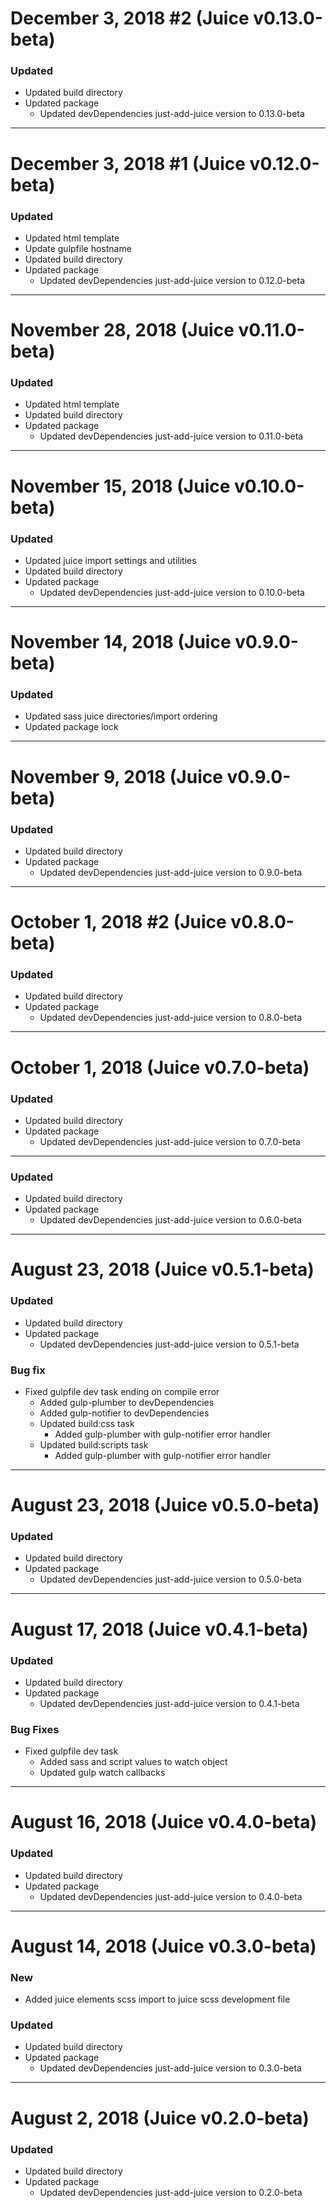 # December 3, 2018 #2 (Juice v0.13.0-beta)

### Updated
- Updated build directory
- Updated package
    - Updated devDependencies just-add-juice version to 0.13.0-beta


-----


# December 3, 2018 #1 (Juice v0.12.0-beta)

### Updated
- Updated html template
- Update gulpfile hostname
- Updated build directory
- Updated package
    - Updated devDependencies just-add-juice version to 0.12.0-beta


-----


# November 28, 2018 (Juice v0.11.0-beta)

### Updated
- Updated html template
- Updated build directory
- Updated package
    - Updated devDependencies just-add-juice version to 0.11.0-beta


-----


# November 15, 2018 (Juice v0.10.0-beta)

### Updated
- Updated juice import settings and utilities
- Updated build directory
- Updated package
    - Updated devDependencies just-add-juice version to 0.10.0-beta


-----


# November 14, 2018 (Juice v0.9.0-beta)

### Updated
- Updated sass juice directories/import ordering
- Updated package lock


-----


# November 9, 2018 (Juice v0.9.0-beta)

### Updated
- Updated build directory
- Updated package
    - Updated devDependencies just-add-juice version to 0.9.0-beta


-----


# October 1, 2018 #2 (Juice v0.8.0-beta)

### Updated
- Updated build directory
- Updated package
    - Updated devDependencies just-add-juice version to 0.8.0-beta


-----


# October 1, 2018 (Juice v0.7.0-beta)

### Updated
- Updated build directory
- Updated package
    - Updated devDependencies just-add-juice version to 0.7.0-beta


-----


### Updated
- Updated build directory
- Updated package
    - Updated devDependencies just-add-juice version to 0.6.0-beta


-----


# August 23, 2018 (Juice v0.5.1-beta)

### Updated
- Updated build directory
- Updated package
    - Updated devDependencies just-add-juice version to 0.5.1-beta

### Bug fix
- Fixed gulpfile dev task ending on compile error
    - Added gulp-plumber to devDependencies
    - Added gulp-notifier to devDependencies
    - Updated build:css task
        - Added gulp-plumber with gulp-notifier error handler
    - Updated build:scripts task
        - Added gulp-plumber with gulp-notifier error handler


-----


# August 23, 2018 (Juice v0.5.0-beta)

### Updated
- Updated build directory
- Updated package
    - Updated devDependencies just-add-juice version to 0.5.0-beta


-----


# August 17, 2018 (Juice v0.4.1-beta)

### Updated
- Updated build directory
- Updated package
    - Updated devDependencies just-add-juice version to 0.4.1-beta

### Bug Fixes
- Fixed gulpfile dev task
    - Added sass and script values to watch object
    - Updated gulp watch callbacks


-----


# August 16, 2018 (Juice v0.4.0-beta)

### Updated
- Updated build directory
- Updated package
    - Updated devDependencies just-add-juice version to 0.4.0-beta


-----


# August 14, 2018 (Juice v0.3.0-beta)

### New
- Added juice elements scss import to juice scss development file

### Updated
- Updated build directory
- Updated package
    - Updated devDependencies just-add-juice version to 0.3.0-beta


-----


# August 2, 2018 (Juice v0.2.0-beta)

### Updated
- Updated build directory
- Updated package
    - Updated devDependencies just-add-juice version to 0.2.0-beta
